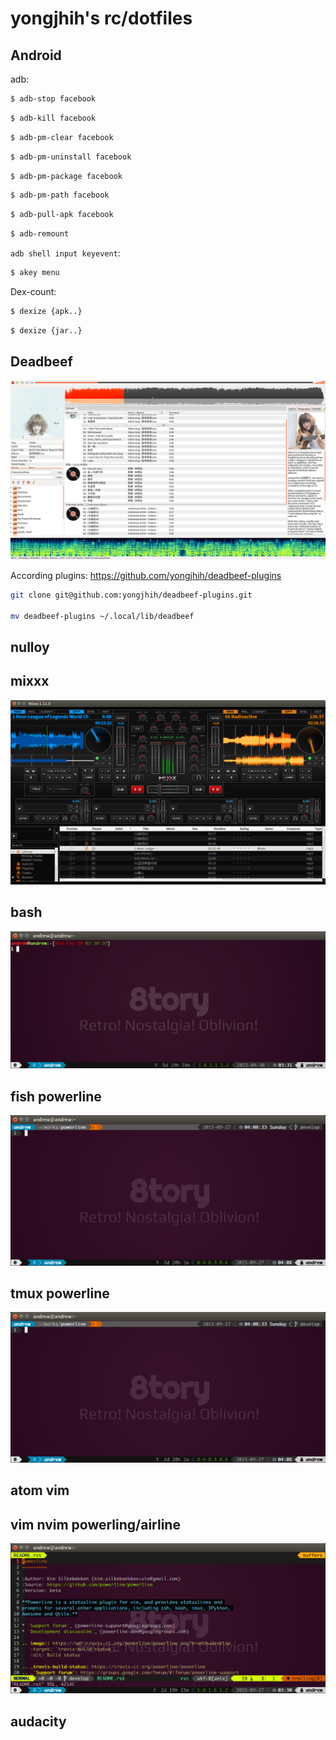 # yongjhih's rc/dotfiles

## Android

adb:

```bash
$ adb-stop facebook
```
```bash
$ adb-kill facebook
```
```bash
$ adb-pm-clear facebook
```
```bash
$ adb-pm-uninstall facebook
```
```bash
$ adb-pm-package facebook
```
```bash
$ adb-pm-path facebook
```
```bash
$ adb-pull-apk facebook
```
```bash
$ adb-remount
```

`adb shell input keyevent`:

```bash
$ akey menu
```

Dex-count:

```bash
$ dexize {apk..}
```
```bash
$ dexize {jar..}
```

## Deadbeef

![](art/screenshot-deadbeef-3.png)

According plugins: https://github.com/yongjhih/deadbeef-plugins

```sh
git clone git@github.com:yongjhih/deadbeef-plugins.git

mv deadbeef-plugins ~/.local/lib/deadbeef
```

## nulloy
## mixxx

![](art/screenshot-mixxx.png)

## bash

![](art/screenshot-bash.png)

## fish powerline

![](art/screenshot-fish-powerline.png)

## tmux powerline

![](art/screenshot-fish-powerline.png)

## atom vim

## vim nvim powerling/airline

![](art/screenshot-vim-powerline.png)

## audacity
